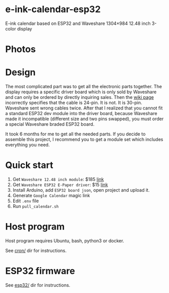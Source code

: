 # e-ink-calendar-esp32
E-ink calendar based on ESP32 and Waveshare 1304×984 12.48 inch 3-color display

# Photos

# Design

The most complicated part was to get all the electronic parts together.
The display requires a specific driver board which is only sold by Waveshare and can only be ordered by directly inquiring sales. Then the [wiki page](https://www.waveshare.com/wiki/12.48inch_e-Paper_Module_(B)) incorrectly specifies that the cable is 24-pin. It is not. It is 30-pin. Waveshare sent wrong cables twice. After that I realized that you cannot fit a standard ESP32 dev module into the driver board, because Waveshare made it incompatible (different size and two pins swapped), you must order a special Waveshare braded ESP32 board.

It took 6 months for me to get all the needed parts. If you decide to assemble this project, I recommend you to get a module set which includes everything you need.

# Quick start

1. Get `Waveshare 12.48 inch module`: $185 [link](https://www.waveshare.com/12.48inch-e-paper-module-b.htm)
2. Get `Waveshare ESP32 E-Paper driver`: $15 [link](https://www.waveshare.com/e-paper-esp32-driver-board.htm)
3. Install Arduino, add `ESP32 board json`, open project and upload it.
4. Generate `Google Calendar` magic link
5. Edit `.env` file
6. Run `pull_calendar.sh`

# Host program

Host program requires Ubuntu, bash, python3 or docker.

See [cron/](cron/) dir for instructions.

# ESP32 firmware

See [esp32/](esp32/) dir for instructions.
